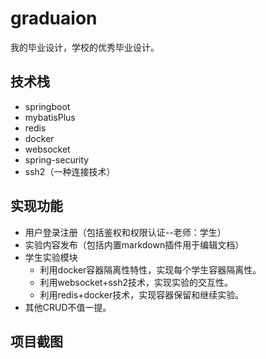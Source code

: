 # graduaion
我的毕业设计，学校的优秀毕业设计。
## 技术栈
* springboot 
* mybatisPlus 
* redis
* docker 
* websocket 
* spring-security 
* ssh2（一种连接技术）
## 实现功能
* 用户登录注册（包括鉴权和权限认证--老师：学生）
* 实验内容发布（包括内置markdown插件用于编辑文档）
* 学生实验模块 
    + 利用docker容器隔离性特性，实现每个学生容器隔离性。
    + 利用websocket+ssh2技术，实现实验的交互性。
    + 利用redis+docker技术，实现容器保留和继续实验。
* 其他CRUD不值一提。

## 项目截图


